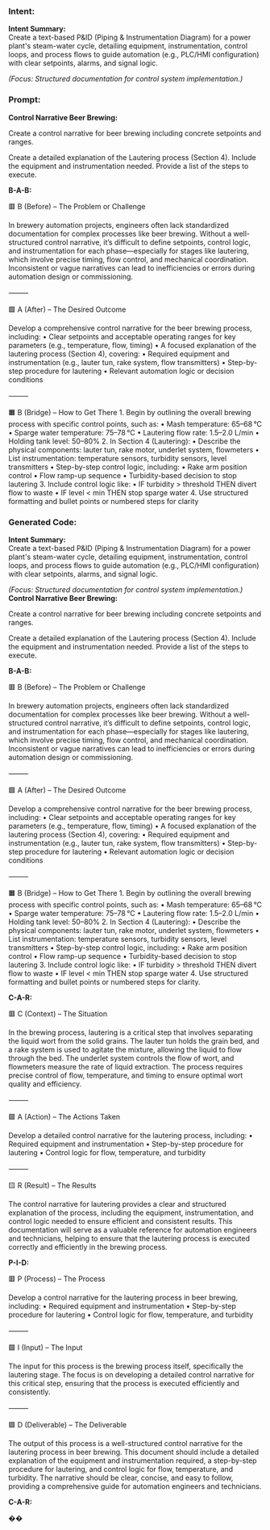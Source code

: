 ### Intent:
**Intent Summary:**  
Create a text-based P&ID (Piping & Instrumentation Diagram) for a power plant's steam-water cycle, detailing equipment, instrumentation, control loops, and process flows to guide automation (e.g., PLC/HMI configuration) with clear setpoints, alarms, and signal logic.  

*(Focus: Structured documentation for control system implementation.)*

### Prompt:
**Control Narrative Beer Brewing:**

Create a control narrative for beer brewing including concrete setpoints and ranges.

Create a detailed explanation of the Lautering process (Section 4). Include the equipment and instrumentation needed. Provide a list of the steps to execute.

**B-A-B:**

🟥 B (Before) – The Problem or Challenge

In brewery automation projects, engineers often lack standardized documentation for complex processes like beer brewing. Without a well-structured control narrative, it’s difficult to define setpoints, control logic, and instrumentation for each phase—especially for stages like lautering, which involve precise timing, flow control, and mechanical coordination. Inconsistent or vague narratives can lead to inefficiencies or errors during automation design or commissioning.

⸻

🟩 A (After) – The Desired Outcome

Develop a comprehensive control narrative for the beer brewing process, including:
	•	Clear setpoints and acceptable operating ranges for key parameters (e.g., temperature, flow, timing)
	•	A focused explanation of the lautering process (Section 4), covering:
	•	Required equipment and instrumentation (e.g., lauter tun, rake system, flow transmitters)
	•	Step-by-step procedure for lautering
	•	Relevant automation logic or decision conditions

⸻

🟧 B (Bridge) – How to Get There
	1.	Begin by outlining the overall brewing process with specific control points, such as:
	•	Mash temperature: 65–68 °C
	•	Sparge water temperature: 75–78 °C
	•	Lautering flow rate: 1.5–2.0 L/min
	•	Holding tank level: 50–80%
	2.	In Section 4 (Lautering):
	•	Describe the physical components: lauter tun, rake motor, underlet system, flowmeters
	•	List instrumentation: temperature sensors, turbidity sensors, level transmitters
	•	Step-by-step control logic, including:
	•	Rake arm position control
	•	Flow ramp-up sequence
	•	Turbidity-based decision to stop lautering
	3.	Include control logic like:
	•	IF turbidity > threshold THEN divert flow to waste
	•	IF level < min THEN stop sparge water
	4.	Use structured formatting and bullet points or numbered steps for clarity

### Generated Code:
**Intent Summary:**  
Create a text-based P&ID (Piping & Instrumentation Diagram) for a power plant's steam-water cycle, detailing equipment, instrumentation, control loops, and process flows to guide automation (e.g., PLC/HMI configuration) with clear setpoints, alarms, and signal logic.  

*(Focus: Structured documentation for control system implementation.)*
**Control Narrative Beer Brewing:**

Create a control narrative for beer brewing including concrete setpoints and ranges.

Create a detailed explanation of the Lautering process (Section 4). Include the equipment and instrumentation needed. Provide a list of the steps to execute.

**B-A-B:**

🟥 B (Before) – The Problem or Challenge

In brewery automation projects, engineers often lack standardized documentation for complex processes like beer brewing. Without a well-structured control narrative, it’s difficult to define setpoints, control logic, and instrumentation for each phase—especially for stages like lautering, which involve precise timing, flow control, and mechanical coordination. Inconsistent or vague narratives can lead to inefficiencies or errors during automation design or commissioning.

⸻

🟩 A (After) – The Desired Outcome

Develop a comprehensive control narrative for the beer brewing process, including:
	•	Clear setpoints and acceptable operating ranges for key parameters (e.g., temperature, flow, timing)
	•	A focused explanation of the lautering process (Section 4), covering:
	•	Required equipment and instrumentation (e.g., lauter tun, rake system, flow transmitters)
	•	Step-by-step procedure for lautering
	•	Relevant automation logic or decision conditions

⸻

🟧 B (Bridge) – How to Get There
	1.	Begin by outlining the overall brewing process with specific control points, such as:
	•	Mash temperature: 65–68 °C
	•	Sparge water temperature: 75–78 °C
	•	Lautering flow rate: 1.5–2.0 L/min
	•	Holding tank level: 50–80%
	2.	In Section 4 (Lautering):
	•	Describe the physical components: lauter tun, rake motor, underlet system, flowmeters
	•	List instrumentation: temperature sensors, turbidity sensors, level transmitters
	•	Step-by-step control logic, including:
	•	Rake arm position control
	•	Flow ramp-up sequence
	•	Turbidity-based decision to stop lautering
	3.	Include control logic like:
	•	IF turbidity > threshold THEN divert flow to waste
	•	IF level < min THEN stop sparge water
	4.	Use structured formatting and bullet points or numbered steps for clarity.

**C-A-R:**

🟥 C (Context) – The Situation

In the brewing process, lautering is a critical step that involves separating the liquid wort from the solid grains. The lauter tun holds the grain bed, and a rake system is used to agitate the mixture, allowing the liquid to flow through the bed. The underlet system controls the flow of wort, and flowmeters measure the rate of liquid extraction. The process requires precise control of flow, temperature, and timing to ensure optimal wort quality and efficiency.

⸻

🟩 A (Action) – The Actions Taken

Develop a detailed control narrative for the lautering process, including:
	•	Required equipment and instrumentation
	•	Step-by-step procedure for lautering
	•	Control logic for flow, temperature, and turbidity

⸻

🟨 R (Result) – The Results

The control narrative for lautering provides a clear and structured explanation of the process, including the equipment, instrumentation, and control logic needed to ensure efficient and consistent results. This documentation will serve as a valuable reference for automation engineers and technicians, helping to ensure that the lautering process is executed correctly and efficiently in the brewing process.

**P-I-D:**

🟥 P (Process) – The Process

Develop a control narrative for the lautering process in beer brewing, including:
	•	Required equipment and instrumentation
	•	Step-by-step procedure for lautering
	•	Control logic for flow, temperature, and turbidity

⸻

🟩 I (Input) – The Input

The input for this process is the brewing process itself, specifically the lautering stage. The focus is on developing a detailed control narrative for this critical step, ensuring that the process is executed efficiently and consistently.

⸻

🟩 D (Deliverable) – The Deliverable

The output of this process is a well-structured control narrative for the lautering process in beer brewing. This document should include a detailed explanation of the equipment and instrumentation required, a step-by-step procedure for lautering, and control logic for flow, temperature, and turbidity. The narrative should be clear, concise, and easy to follow, providing a comprehensive guide for automation engineers and technicians.

**C-A-R:**

��
